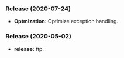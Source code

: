 ### Release (2020-07-24)

- **Optmization:** Optimize exception handling.

### Release (2020-05-02)

- **release:** ftp.

